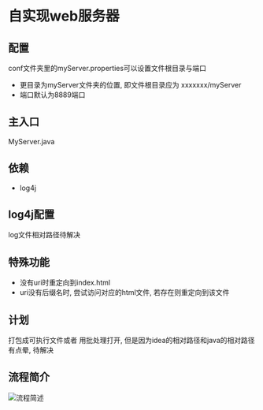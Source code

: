 # 自实现web服务器
## 配置

conf文件夹里的myServer.properties可以设置文件根目录与端口

- 更目录为myServer文件夹的位置, 即文件根目录应为 xxxxxxx/myServer
- 端口默认为8889端口

## 主入口
MyServer.java

## 依赖
- log4j

## log4j配置
log文件相对路径待解决

## 特殊功能
- 没有uri时重定向到index.html
- uri没有后缀名时, 尝试访问对应的html文件, 若存在则重定向到该文件

## 计划
打包成可执行文件或者 用批处理打开, 但是因为idea的相对路径和java的相对路径有点晕, 待解决



## 流程简介

![流程简述](https://github.com/aukocharlie/web-server/blob/master/sources/%E6%B5%81%E7%A8%8B%E7%AE%80%E8%BF%B0.png)

